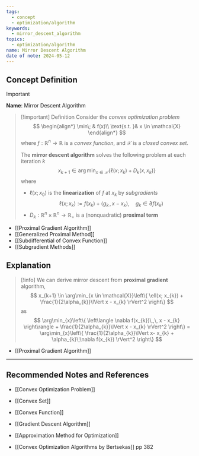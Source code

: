 ```yaml
---
tags:
  - concept
  - optimization/algorithm
keywords:
  - mirror_descent_algorithm
topics:
  - optimization/algorithm
name: Mirror Descent Algorithm
date of note: 2024-05-12
---
```


## Concept Definition

>[!important]
>**Name**: Mirror Descent Algorithm

>[!important] Definition
>Consider the *convex optimization problem*
>$$
>\begin{align*}
> \min\; & f(x)\\
> \text{s.t. }& x \in \mathcal{X}
>\end{align*}
>$$
>where $f: \mathbb{R}^{n}\to \mathbb{R}$ is a *convex function*, and $\mathcal{X}$ is a *closed convex set*.
>
>The **mirror descent algorithm** solves the following problem at each iteration $k$
>$$
>x_{k+1} \in \arg\min_{x \in \mathcal{X}}\left\{ \ell(x; x_{k}) + D_{k}(x, x_{k}) \right\} 
>$$
>where
>-  $\ell(x;x_{0})$ is the **linearization** of $f$ at $x_{k}$ by *subgradients* $$\ell(x; x_{k}) := f(x_{k}) + \left\langle  g_{k}\,,\, x - x_{k}    \right\rangle, \quad g_{k} \in \partial f(x_{k})$$
>- $D_{k}: \mathbb{R}^n \times \mathbb{R}^n \to \mathbb{R}_{+}$ is a (nonquadratic) **proximal term** 


- [[Proximal Gradient Algorithm]]
- [[Generalized Proximal Method]]
- [[Subdifferential of Convex Function]]
- [[Subgradient Methods]]


## Explanation

>[!info]
>We can derive mirror descent from **proximal gradient** algorithm, 
>$$
>x_{k+1} \in \arg\min_{x \in \mathcal{X}}\left\{ \ell(x; x_{k}) + \frac{1}{2\alpha_{k}}\lVert x - x_{k} \rVert^2  \right\} 
>$$
>as
>$$
>\arg\min_{x}\left\{   \left\langle  \nabla f(x_{k})\,,\, x - x_{k} \right\rangle + \frac{1}{2\alpha_{k}}\lVert x - x_{k} \rVert^2 \right\}  = \arg\min_{x}\left\{  \frac{1}{2\alpha_{k}}\lVert x- x_{k} + \alpha_{k}\;\nabla f(x_{k}) \rVert^2 \right\}
>$$

- [[Proximal Gradient Algorithm]]


-----------
##  Recommended Notes and References


- [[Convex Optimization Problem]]
- [[Convex Set]]
- [[Convex Function]]

- [[Gradient Descent Algorithm]]

- [[Approximation Method for Optimization]]

- [[Convex Optimization Algorithms by Bertsekas]] pp 382